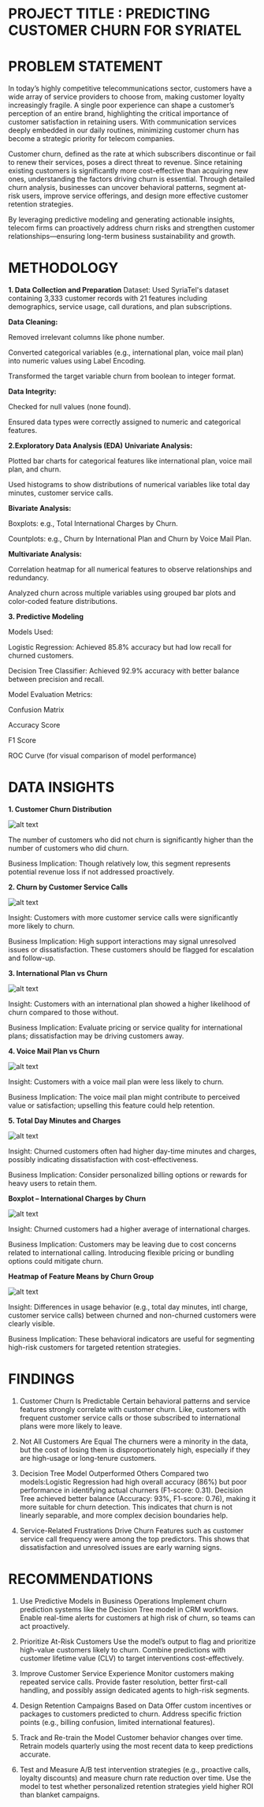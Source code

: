 # PROJECT TITLE : PREDICTING CUSTOMER CHURN FOR SYRIATEL


# PROBLEM STATEMENT
In today’s highly competitive telecommunications sector, customers have a wide array of service providers to choose from, making customer loyalty increasingly fragile. A single poor experience can shape a customer’s perception of an entire brand, highlighting the critical importance of customer satisfaction in retaining users. With communication services deeply embedded in our daily routines, minimizing customer churn has become a strategic priority for telecom companies.

Customer churn, defined as the rate at which subscribers discontinue or fail to renew their services, poses a direct threat to revenue. Since retaining existing customers is significantly more cost-effective than acquiring new ones, understanding the factors driving churn is essential. Through detailed churn analysis, businesses can uncover behavioral patterns, segment at-risk users, improve service offerings, and design more effective customer retention strategies.

By leveraging predictive modeling and generating actionable insights, telecom firms can proactively address churn risks and strengthen customer relationships—ensuring long-term business sustainability and growth.


# METHODOLOGY
**1. Data Collection and Preparation**
Dataset: Used SyriaTel's dataset containing 3,333 customer records with 21 features including demographics, service usage, call durations, and plan subscriptions.

**Data Cleaning:**

Removed irrelevant columns like phone number.

Converted categorical variables (e.g., international plan, voice mail plan) into numeric values using Label Encoding.

Transformed the target variable churn from boolean to integer format.

**Data Integrity:**

Checked for null values (none found).

Ensured data types were correctly assigned to numeric and categorical features.

**2.Exploratory Data Analysis (EDA)**
**Univariate Analysis:**

Plotted bar charts for categorical features like international plan, voice mail plan, and churn.

Used histograms to show distributions of numerical variables like total day minutes, customer service calls.

**Bivariate Analysis:**

Boxplots: e.g., Total International Charges by Churn.

Countplots: e.g., Churn by International Plan and Churn by Voice Mail Plan.

**Multivariate Analysis:**

Correlation heatmap for all numerical features to observe relationships and redundancy.

Analyzed churn across multiple variables using grouped bar plots and color-coded feature distributions.

**3. Predictive Modeling**

Models Used:

Logistic Regression: Achieved 85.8% accuracy but had low recall for churned customers.

Decision Tree Classifier: Achieved 92.9% accuracy with better balance between precision and recall.


Model Evaluation Metrics:

Confusion Matrix

Accuracy Score

F1 Score

ROC Curve (for visual comparison of model performance)

# DATA INSIGHTS

**1. Customer Churn Distribution**

![alt text](Images/image.png)

The number of customers who did not churn is significantly higher than the number of customers who did churn. 


Business Implication: Though relatively low, this segment represents potential revenue loss if not addressed proactively.

**2. Churn by Customer Service Calls**

![alt text](Images/image-1.png)

Insight: Customers with more customer service calls were significantly more likely to churn.

Business Implication: High support interactions may signal unresolved issues or dissatisfaction. These customers should be flagged for escalation and follow-up.


**3. International Plan vs Churn**

![alt text](Images/image-2.png)

Insight: Customers with an international plan showed a higher likelihood of churn compared to those without.

Business Implication: Evaluate pricing or service quality for international plans; dissatisfaction may be driving customers away.

**4. Voice Mail Plan vs Churn**

![alt text](Imahes/image-3.png)

Insight: Customers with a voice mail plan were less likely to churn.

Business Implication: The voice mail plan might contribute to perceived value or satisfaction; upselling this feature could help retention.

**5. Total Day Minutes and Charges**

![alt text](Images/image-4.png)


Insight: Churned customers often had higher day-time minutes and charges, possibly indicating dissatisfaction with cost-effectiveness.

Business Implication: Consider personalized billing options or rewards for heavy users to retain them.

**Boxplot – International Charges by Churn**

![alt text](Images/image-5.png)

Insight: Churned customers had a higher average of international charges.

Business Implication: Customers may be leaving due to cost concerns related to international calling. Introducing flexible pricing or bundling options could mitigate churn.


**Heatmap of Feature Means by Churn Group**

![alt text](Images/image-6.png)


Insight: Differences in usage behavior (e.g., total day minutes, intl charge, customer service calls) between churned and non-churned customers were clearly visible.

Business Implication: These behavioral indicators are useful for segmenting high-risk customers for targeted retention strategies.


# FINDINGS
1. Customer Churn Is Predictable
Certain behavioral patterns and service features strongly correlate with customer churn.
Like, customers with frequent customer service calls or those subscribed to international plans were more likely to leave.

2. Not All Customers Are Equal
The churners were a minority in the data, but the cost of losing them is disproportionately high, especially if they are high-usage or long-tenure customers.

4. Decision Tree Model Outperformed Others
Compared two models:Logistic Regression had high overall accuracy (86%) but poor performance in identifying actual churners (F1-score: 0.31). Decision Tree achieved better balance (Accuracy: 93%, F1-score: 0.76), making it more suitable for churn detection.
This indicates that churn is not linearly separable, and more complex decision boundaries help.

5. Service-Related Frustrations Drive Churn
Features such as customer service call frequency were among the top predictors.
This shows that dissatisfaction and unresolved issues are early warning signs.

# RECOMMENDATIONS
1. Use Predictive Models in Business Operations
Implement churn prediction systems like the Decision Tree model in CRM workflows.
Enable real-time alerts for customers at high risk of churn, so teams can act proactively.

2. Prioritize At-Risk Customers
Use the model’s output to flag and prioritize high-value customers likely to churn.
Combine predictions with customer lifetime value (CLV) to target interventions cost-effectively.

3. Improve Customer Service Experience
Monitor customers making repeated service calls.
Provide faster resolution, better first-call handling, and possibly assign dedicated agents to high-risk segments.

4. Design Retention Campaigns Based on Data
Offer custom incentives or packages to customers predicted to churn.
Address specific friction points (e.g., billing confusion, limited international features).

5. Track and Re-train the Model
Customer behavior changes over time.
Retrain models quarterly using the most recent data to keep predictions accurate.

6. Test and Measure
A/B test intervention strategies (e.g., proactive calls, loyalty discounts) and measure churn rate reduction over time.
Use the model to test whether personalized retention strategies yield higher ROI than blanket campaigns.